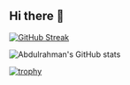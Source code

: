 ## Hi there 👋

<!--
**Abdulrahmanrihan/Abdulrahmanrihan** is a ✨ _special_ ✨ repository because its `README.md` (this file) appears on your GitHub profile.

Here are some ideas to get you started:

- 🔭 I’m currently working on ...
- 🌱 I’m currently learning ...
- 👯 I’m looking to collaborate on ...
- 🤔 I’m looking for help with ...
- 💬 Ask me about ...
- 📫 How to reach me: ...
- 😄 Pronouns: ...
- ⚡ Fun fact: ...
-->

[![GitHub Streak](https://github-readme-streak-stats.herokuapp.com/?user=Abdulrahmanrihan)](https://git.io/streak-stats)

![Abdulrahman's GitHub stats](https://github-readme-stats.vercel.app/api?username=Abdulrahmanrihan&show_icons=true&theme=dracula)

[![trophy](https://github-profile-trophy.vercel.app/?username=Abdulrahmanrihan&theme=onedark)](https://github.com/ryo-ma/github-profile-trophy)

